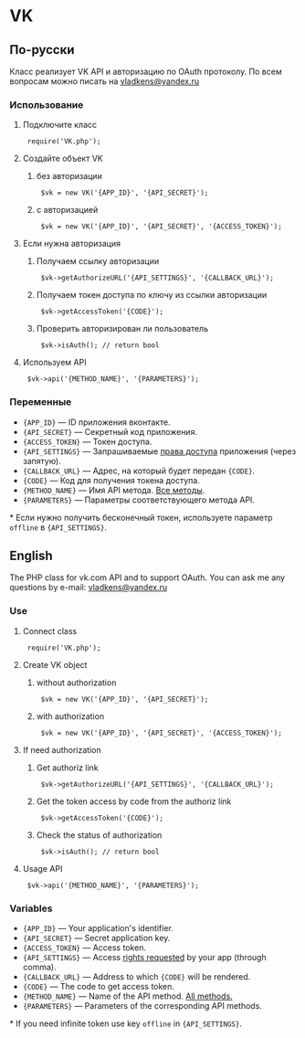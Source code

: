 # VK

## По-русски

Класс реализует VK API и авторизацию по OAuth протоколу.
По всем вопросам можно писать на <vladkens@yandex.ru>

### Использование
1. Подключите класс

        require('VK.php');

2. Создайте объект VK
    1. без авторизации

            $vk = new VK('{APP_ID}', '{API_SECRET}');

    2. с авторизацией

            $vk = new VK('{APP_ID}', '{API_SECRET}', '{ACCESS_TOKEN}');

3. Если нужна авторизация
    1. Получаем ссылку авторизации

            $vk->getAuthorizeURL('{API_SETTINGS}', '{CALLBACK_URL}');

    2. Получаем токен доступа по ключу из ссылки авторизации

            $vk->getAccessToken('{CODE}');
            
    3. Проверить авторизирован ли пользователь
            
            $vk->isAuth(); // return bool

4. Используем API

        $vk->api('{METHOD_NAME}', '{PARAMETERS}');
    
### Переменные
* `{APP_ID}` — ID приложения вконтакте.
* `{API_SECRET}` — Секретный код приложения.
* `{ACCESS_TOKEN}` — Токен доступа.
* `{API_SETTINGS}` — Запрашиваемые [права доступа](http://vk.com/developers.php?oid=-1&p=Права_доступа_приложений) приложения (через запятую).
* `{CALLBACK_URL}` — Адрес, на который будет передан `{CODE}`.
* `{CODE}` — Код для получения токена доступа.
* `{METHOD_NAME}` — Имя API метода. [Все методы](http://vk.com/developers.php?oid=-1&p=Описание_методов_API).
* `{PARAMETERS}` — Параметры соответствующего метода API.

\* Если нужно получить бесконечный токен, используете параметр `offline` в `{API_SETTINGS}`.

## English

The PHP class for vk.com API and to support OAuth.
You can ask me any questions by e-mail: <vladkens@yandex.ru>

### Use
1. Connect class

        require('VK.php');
        
2. Create VK object
    1. without authorization

            $vk = new VK('{APP_ID}', '{API_SECRET}');

    2. with authorization

            $vk = new VK('{APP_ID}', '{API_SECRET}', '{ACCESS_TOKEN}');

3. If need authorization
    1. Get authoriz link

            $vk->getAuthorizeURL('{API_SETTINGS}', '{CALLBACK_URL}');

    2. Get the token access by code from the authoriz link

            $vk->getAccessToken('{CODE}');
            
    3. Check the status of authorization
            
            $vk->isAuth(); // return bool
            
4. Usage API

        $vk->api('{METHOD_NAME}', '{PARAMETERS}');
    
### Variables
* `{APP_ID}` — Your application's identifier.
* `{API_SECRET}` — Secret application key.
* `{ACCESS_TOKEN}` — Access token.
* `{API_SETTINGS}` —  Access [rights requested](http://vk.com/developers.php?oid=-17680044&p=Application_Access_Rights) by your app (through comma).
* `{CALLBACK_URL}` —  Address to which `{CODE}` will be rendered.
* `{CODE}` — The code to get access token.
* `{METHOD_NAME}` — Name of the API method. [All methods.](http://vk.com/developers.php?oid=-17680044&p=API_Method_Description)
* `{PARAMETERS}` — Parameters of the corresponding API methods.

\* If you need infinite token use key `offline` in `{API_SETTINGS}`.